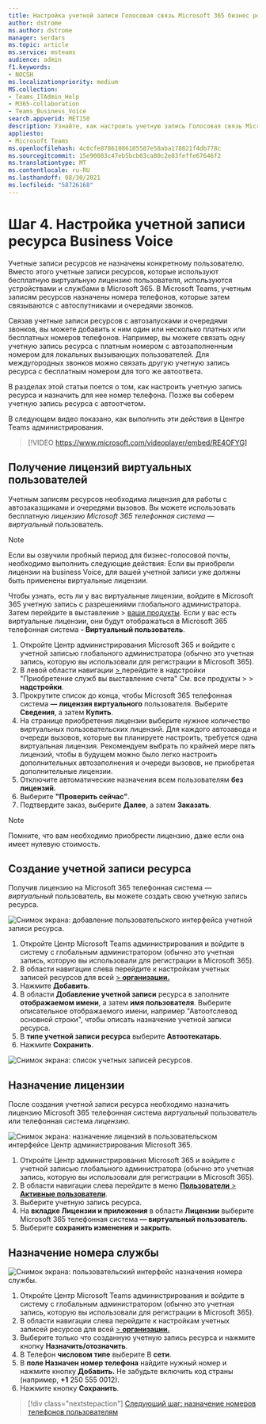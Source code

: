 ```yaml
---
title: Настройка учетной записи Голосовая связь Microsoft 365 бизнес ресурса
author: dstrome
ms.author: dstrome
manager: serdars
ms.topic: article
ms.service: msteams
audience: admin
f1.keywords:
- NOCSH
ms.localizationpriority: medium
MS.collection:
- Teams_ITAdmin_Help
- M365-collaboration
- Teams_Business_Voice
search.appverid: MET150
description: Узнайте, как настроить учетную запись Голосовая связь Microsoft 365 бизнес ресурсов для использования с автоотчетами.
appliesto:
- Microsoft Teams
ms.openlocfilehash: 4c0cfe87861086105587e58aba178821f4db778c
ms.sourcegitcommit: 15e90083c47eb5bcb03ca80c2e83feffe67646f2
ms.translationtype: MT
ms.contentlocale: ru-RU
ms.lasthandoff: 08/30/2021
ms.locfileid: "58726168"
---
```

# <a name="step-4-set-up-a-business-voice-resource-account"></a>Шаг 4. Настройка учетной записи ресурса Business Voice

Учетные записи ресурсов не назначены конкретному пользователю. Вместо этого учетные записи ресурсов, которые используют бесплатную виртуальную лицензию пользователя, используются устройствами и службами в Microsoft 365. В Microsoft Teams, учетным записям ресурсов назначены номера телефонов, которые затем связываются с автоспутниками и очередями звонков.

Связав учетные записи ресурсов с автозапусками и очередями звонков, вы можете добавить к ним один или несколько платных или бесплатных номеров телефонов. Например, вы можете связать одну учетную запись ресурса с платным номером с автозаполненным номером для локальных вызывающих пользователей. Для междугородных звонков можно связать другую учетную запись ресурса с бесплатным номером для того же автоответа.

В разделах этой статьи поется о том, как настроить учетную запись ресурса и назначить для нее номер телефона. Позже вы соберем учетную запись ресурса с автоотчетом.

В следующем видео показано, как выполнить эти действия в Центре Teams администрирования.

> [!VIDEO https://www.microsoft.com/videoplayer/embed/RE4OFYG]

## <a name="obtain-virtual-user-licenses"></a>Получение лицензий виртуальных пользователей

Учетным записям ресурсов необходима лицензия для работы с автозаказщиками и очередями вызовов. Вы можете использовать бесплатную *лицензию Microsoft 365 телефонная система — виртуальный* пользователь.

> [!NOTE]
> Если вы озвучили пробный период для бизнес-голосовой почты, необходимо выполнить следующие действия: Если вы приобрели лицензии на business Voice, для вашей учетной записи уже должны быть применены виртуальные лицензии. 
>
> Чтобы узнать, есть ли у вас виртуальные лицензии, войдите в Microsoft 365 учетную запись с разрешениями глобального администратора. Затем перейдите в выставление > [ваши продукты](https://admin.microsoft.com/Adminportal/Home#/subscriptions). Если у вас есть виртуальные лицензии, они будут отображаться в Microsoft 365 телефонная система **- Виртуальный пользователь**.

1. Откройте Центр администрирования Microsoft 365 и войдите с учетной записью глобального администратора (обычно это учетная запись, которую вы использовали для регистрации в Microsoft 365).
2. В левой области навигации <a href="https://admin.microsoft.com/Adminportal/Home#/catalog" target="_blank">   > </a>перейдите в надстройки "Приобретение служб вы выставление счета" См. все продукты  >    >  **надстройки**.
3. Прокрутите список до конца, чтобы Microsoft 365 телефонная система **— лицензия виртуального** пользователя. Выберите **Сведения**, а затем **Купить**.
4. На странице приобретения лицензии выберите нужное количество виртуальных пользовательских лицензий. Для каждого автозавода и очереди вызовов, которые вы планируете настроить, требуется одна виртуальная лицензия. Рекомендуем выбрать по крайней мере пять лицензий, чтобы в будущем можно было легко настроить дополнительных автозаполнения и очереди вызовов, не приобретая дополнительные лицензии.
5. Отключите автоматические назначения всем пользователям **без лицензий.**
6. Выберите **"Проверить сейчас"**.
7. Подтвердите заказ, выберите **Далее**, а затем **Заказать**.

> [!NOTE]
> Помните, что вам  необходимо приобрести лицензию, даже если она имеет нулевую стоимость.

## <a name="create-a-resource-account"></a>Создание учетной записи ресурса

Получив лицензию на Microsoft 365 телефонная система *— виртуальный* пользователь, вы можете создать свою учетную запись ресурса.

![Снимок экрана: добавление пользовательского интерфейса учетной записи ресурса.](../media/resource-account-add.png)

1. Откройте Центр Microsoft Teams администрирования и войдите в систему с глобальным администратором (обычно это учетная запись, которую вы использовали для регистрации в Microsoft 365).
2. В области навигации слева перейдите к настройкам учетных записей ресурсов для всей <a href="https://admin.teams.microsoft.com/company-wide-settings/resource-accounts" target="_blank">   >  **организации.**</a>
3. Нажмите **Добавить**.
4. В области **Добавление учетной записи** ресурса в заполните **отображаемом имени**, а затем **имя пользователя**. Выберите описательное отображаемого имени, например "Автоотслевод основной строки", чтобы описать назначение учетной записи ресурса.
5. В **типе учетной записи ресурса** выберите **Автоотекатарь**.
6. Нажмите **Сохранить**.

![Снимок экрана: список учетных записей ресурсов.](../media/resource-accounts-auto-attendant-only-page.png)

## <a name="assign-a-license"></a>Назначение лицензии

После создания учетной записи ресурса необходимо назначить лицензию Microsoft 365 телефонная система *виртуальный* пользователь или телефонная система *лицензию.*

![Снимок экрана: назначение лицензий в пользовательском интерфейсе Центр администрирования Microsoft 365.](../media/resource-account-assign-virtual-user-license.png)

1. Откройте Центр администрирования Microsoft 365 и войдите с учетной записью глобального администратора (обычно это учетная запись, которую вы использовали для регистрации в Microsoft 365).
1. В области навигации слева перейдите в меню <a href="https://admin.microsoft.com/Adminportal/Home#/users" target="_blank"> **Пользователи**  >  **Активные пользователи**</a>.
1. Выберите учетную запись ресурса.
1. На **вкладке Лицензии и приложения** в области **Лицензии** выберите Microsoft 365 телефонная система **— виртуальный пользователь**.
1. Выберите **сохранить изменения и** **закрыть**.

## <a name="assign-a-service-number"></a>Назначение номера службы

![Снимок экрана: пользовательский интерфейс назначения номера службы.](../media/resource-account-assign-phone-number.png)

1. Откройте Центр Microsoft Teams администрирования и войдите в систему с глобальным администратором (обычно это учетная запись, которую вы использовали для регистрации в Microsoft 365).
1. В области навигации слева перейдите к настройкам учетных записей ресурсов для всей <a href="https://admin.teams.microsoft.com/company-wide-settings/resource-accounts" target="_blank">   >  **организации.**</a>
1. Выберите только что созданную учетную запись ресурса и нажмите кнопку **Назначить/отозначить**.
1. В Телефон **числовом типе** выберите В **сети**.
1. В **поле Назначен номер телефона** найдите нужный номер и нажмите кнопку **Добавить.** Не забудьте включить код страны (например, **+1** 250 555 0012).
1. Нажмите кнопку **Сохранить**.

> [!div class="nextstepaction"]
> [Следующий шаг: назначение номеров телефонов пользователям](set-up-assign-numbers.md)
